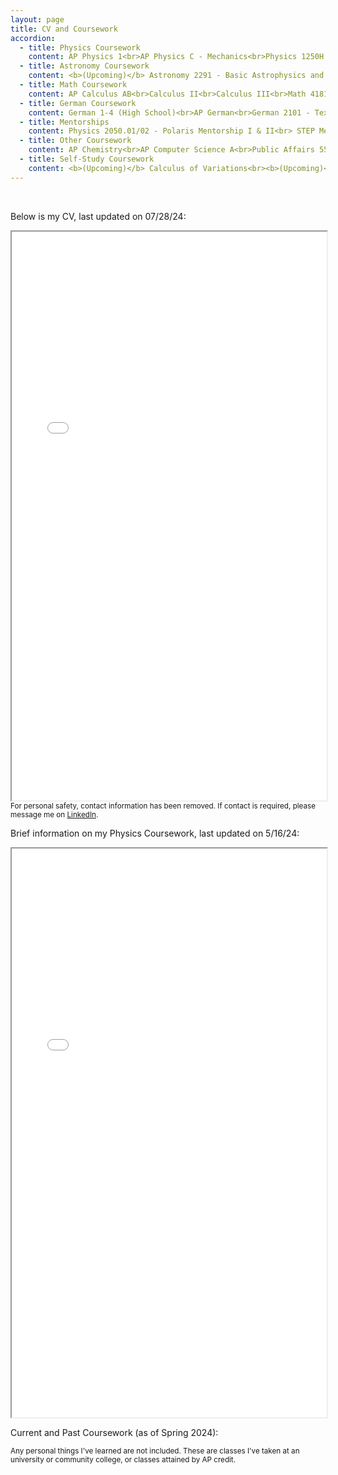```yaml
---
layout: page
title: CV and Coursework
accordion: 
  - title: Physics Coursework
    content: AP Physics 1<br>AP Physics C - Mechanics<br>Physics 1250H - Honors Mechanics, Conservation Laws, and Special Relativity<br>Physics 1251H - Honors E&M, Thermal Physics, Waves, and Quantum Physics<br>Physics 2300 - Intermediate Mechanics I<br>Physics 2301 - Intermediate Mechanics II<br>Physics 3700 - Experimental Physics Instrumentation and Data Analysis Lab<br><b>(Upcoming)</b> Physics 5400H - Honors Intermediate Electricity & Magnetism<br><b>(Upcoming)</b> Physics 5500H - Honors Quantum Mechanics I<br><b>(Upcoming)</b> Physics 5680 - Big Data Analytics in Physics
  - title: Astronomy Coursework 
    content: <b>(Upcoming)</b> Astronomy 2291 - Basic Astrophysics and Planetary Science
  - title: Math Coursework
    content: AP Calculus AB<br>Calculus II<br>Calculus III<br>Math 4181H - Honors Analysis I<br>Math 4182H - Honors Analysis II<br>Math 2415 - Ordinary and Partial Differential Equations<br>Math 2568 - Linear Algebra
  - title: German Coursework
    content: German 1-4 (High School)<br>AP German<br>German 2101 - Texts & Contexts I<br>German 2102 - Texts & Contexts II<br>German 3102 - News & Views, Conversations about Current Issues<br>Goethe-Institut Study Abroad Program (I75 B2.2)<br><b>(Upcoming)</b> German 3200 - Topics in German Literature, Art, and Film
  - title: Mentorships
    content: Physics 2050.01/02 - Polaris Mentorship I & II<br> STEP Mentorship
  - title: Other Coursework
    content: AP Chemistry<br>AP Computer Science A<br>Public Affairs 5513/4 - Excel Basic and Advanced Skills
  - title: Self-Study Coursework
    content: <b>(Upcoming)</b> Calculus of Variations<br><b>(Upcoming)</b> Tensor Calculus for Physics<br>
---
```


<script src="https://unpkg.com/vanilla-back-to-top@7.2.1/dist/vanilla-back-to-top.min.js"></script>
<script>addBackToTop({
  diameter: 56,
  backgroundColor: 'rgb(106, 159, 181)',
  textColor: '#fff'
})</script>

<br />

<p class="message">Below is my CV, last updated on 07/28/24: </p>

<iframe src="/pdfs/CV__Obscured_Copy_.pdf" width="100%" height="910px"></iframe>
<sub>For personal safety, contact information has been removed. If contact is required, please message me on <a href="https://linkedin.com/in/neilghugare" target="_blank" rel="noopener noreferrer">LinkedIn</a>.</sub>

<br>

<p class="message">Brief information on my Physics Coursework, last updated on 5/16/24: </p>

<iframe src="/pdfs/ClassList.pdf" width="100%" height="910px"></iframe>

<br>

<p class="message">Current and Past Coursework (as of Spring 2024): </p>
<sub>Any personal things I've learned are not included. These are classes I've taken at an university or community college, or classes attained by AP credit.</sub>